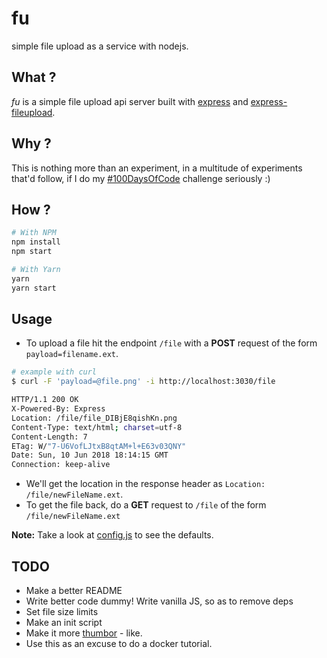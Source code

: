 # fu

simple file upload as a service with nodejs.

## What ?

_fu_ is a simple file upload api server built with [express](https://github.com/expressjs/express) and
[express-fileupload](https://github.com/richardgirges/express-fileupload).

## Why ?

This is nothing more than an experiment, in a multitude of experiments that'd follow, if I do my [#100DaysOfCode](http://www.100daysofcode.com/) challenge seriously :)

## How ?

```bash
# With NPM
npm install
npm start

# With Yarn
yarn
yarn start
```

## Usage

- To upload a file hit the endpoint `/file` with a **POST** request of the form `payload=filename.ext`.

```bash
# example with curl
$ curl -F 'payload=@file.png' -i http://localhost:3030/file

HTTP/1.1 200 OK
X-Powered-By: Express
Location: /file/file_DIBjE8qishKn.png
Content-Type: text/html; charset=utf-8
Content-Length: 7
ETag: W/"7-U6VofLJtxB8qtAM+l+E63v03QNY"
Date: Sun, 10 Jun 2018 18:14:15 GMT
Connection: keep-alive
```

- We'll get the location in the response header as `Location: /file/newFileName.ext`.
- To get the file back, do a **GET** request to `/file` of the form `/file/newFileName.ext`

**Note:** Take a look at [config.js](/config.js) to see the defaults.

## TODO

- Make a better README
- Write better code dummy! Write vanilla JS, so as to remove deps
- Set file size limits
- Make an init script
- Make it more [thumbor](https://github.com/thumbor/thumbor) - like.
- Use this as an excuse to do a docker tutorial.
